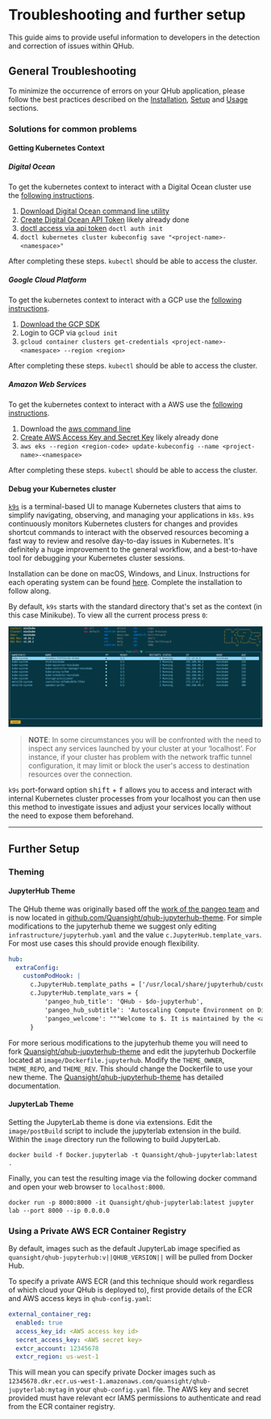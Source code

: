 # Troubleshooting and further setup

This guide aims to provide useful information to developers in the detection and correction of issues within QHub.

## General Troubleshooting

To minimize the occurrence of errors on your QHub application, please follow the best practices described on the
[Installation](../installation/installation.md), [Setup](../installation/setup.md) and [Usage](../installation/usage.md)
sections.

### Solutions for common problems

#### Getting Kubernetes Context

##### Digital Ocean

To get the kubernetes context to interact with a Digital Ocean cluster use the
[following instructions](https://www.digitalocean.com/docs/kubernetes/how-to/connect-to-cluster/).

1. [Download Digital Ocean command line utility](https://www.digitalocean.com/docs/apis-clis/doctl/how-to/install/)
2. [Create Digital Ocean API Token](https://www.digitalocean.com/docs/apis-clis/doctl/how-to/install/) likely already
   done
3. [doctl access via api token](https://www.digitalocean.com/docs/apis-clis/doctl/how-to/install/) `doctl auth init`
4. `doctl kubernetes cluster kubeconfig save "<project-name>-<namespace>"`

After completing these steps. `kubectl` should be able to access the cluster.

##### Google Cloud Platform

To get the kubernetes context to interact with a GCP use the
[following instructions](https://cloud.google.com/kubernetes-engine/docs/how-to/cluster-access-for-kubectl).

1. [Download the GCP SDK](https://cloud.google.com/sdk/downloads)
2. Login to GCP via `gcloud init`
3. `gcloud container clusters get-credentials <project-name>-<namespace> --region <region>`

After completing these steps. `kubectl` should be able to access the cluster.

##### Amazon Web Services

To get the kubernetes context to interact with a AWS use the
[following instructions](https://docs.aws.amazon.com/eks/latest/userguide/create-kubeconfig.html).

1. Download the [aws command line](https://aws.amazon.com/cli/)
2. [Create AWS Access Key and Secret Key](https://aws.amazon.com/premiumsupport/knowledge-center/create-access-key/)
   likely already done
3. `aws eks --region <region-code> update-kubeconfig --name <project-name>-<namespace>`

After completing these steps. `kubectl` should be able to access the cluster.

#### Debug your Kubernetes cluster

[`k9s`](https://k9scli.io/) is a terminal-based UI to manage Kubernetes clusters that aims to simplify navigating,
observing, and managing your applications in `k8s`. `k9s` continuously monitors Kubernetes clusters for changes and
provides shortcut commands to interact with the observed resources becoming a fast way to review and resolve day-to-day
issues in Kubernetes. It's definitely a huge improvement to the general workflow, and a best-to-have tool for debugging
your Kubernetes cluster sessions.

Installation can be done on macOS, Windows, and Linux. Instructions for each operating system can be found
[here](https://github.com/derailed/k9s). Complete the installation to follow along.

By default, `k9s` starts with the standard directory that's set as the context (in this case Minikube). To view all the
current process press `0`:

![Image of the  terminal UI](../images/k9s_UI.png)

> **NOTE**: In some circumstances you will be confronted with the need to inspect any services launched by your cluster
> at your ‘localhost’. For instance, if your cluster has problem with the network traffic tunnel configuration, it may
> limit or block the user's access to destination resources over the connection.

`k9s` port-forward option <kbd>shift</kbd> + <kbd>f</kbd> allows you to access and interact with internal Kubernetes
cluster processes from your localhost you can then use this method to investigate issues and adjust your services
locally without the need to expose them beforehand.

______________________________________________________________________

## Further Setup

### Theming

#### JupyterHub Theme

The QHub theme was originally based off the
[work of the pangeo team](https://github.com/pangeo-data/pangeo-custom-jupyterhub-templates) and is now located in
[github.com/Quansight/qhub-jupyterhub-theme](https://github.com/Quansight/qhub-jupyterhub-theme/). For simple
modifications to the jupyterhub theme we suggest only editing `infrastructure/jupyterhub.yaml` and the value
`c.JupyterHub.template_vars`. For most use cases this should provide enough flexibility.

```yaml
hub:
  extraConfig:
    customPodHook: |
      c.JupyterHub.template_paths = ['/usr/local/share/jupyterhub/custom_templates/']
      c.JupyterHub.template_vars = {
          'pangeo_hub_title': 'QHub - $do-jupyterhub',
          'pangeo_hub_subtitle': 'Autoscaling Compute Environment on Digital Ocean',
          'pangeo_welcome': """Welcome to $. It is maintained by the <a href="http://quansight.com">Quansight staff</a>. The hub's configuration is stored in the github repository based on <a href="https://github.com/Quansight/qhub-kubernetes/">https://github.com/Quansight/qhub-kubernetes/</a>. To provide feedback and report any technical problems, please use the <a href="https://github.com/Quansight/qhub-kubernetes//issues">github issue tracker</a>."""
      }
```

For more serious modifications to the jupyterhub theme you will need to fork
[Quansight/qhub-jupyterhub-theme](https://github.com/Quansight/qhub-jupyterhub-theme) and edit the jupyterhub Dockerfile
located at `image/Dockerfile.jupyterhub`. Modify the `THEME_OWNER`, `THEME_REPO`, and `THEME_REV`. This should change
the Dockerfile to use your new theme. The
[Quansight/qhub-jupyterhub-theme](https://github.com/Quansight/qhub-jupyterhub-theme) has detailed documentation.

#### JupyterLab Theme

Setting the JupyterLab theme is done via extensions. Edit the `image/postBuild` script to include the jupyterlab
extension in the build. Within the `image` directory run the following to build JupyterLab.

```shell
docker build -f Docker.jupyterlab -t Quansight/qhub-jupyterlab:latest .
```

Finally, you can test the resulting image via the following docker command and open your web browser to
`localhost:8000`.

```shell
docker run -p 8000:8000 -it Quansight/qhub-jupyterlab:latest jupyter lab --port 8000 --ip 0.0.0.0
```

### Using a Private AWS ECR Container Registry

By default, images such as the default JupyterLab image specified as `quansight/qhub-jupyterhub:v||QHUB_VERSION||` will
be pulled from Docker Hub.

To specify a private AWS ECR (and this technique should work regardless of which cloud your QHub is deployed to), first
provide details of the ECR and AWS access keys in `qhub-config.yaml`:

```yaml
external_container_reg:
  enabled: true
  access_key_id: <AWS access key id>
  secret_access_key: <AWS secret key>
  extcr_account: 12345678
  extcr_region: us-west-1
```

This will mean you can specify private Docker images such as
`12345678.dkr.ecr.us-west-1.amazonaws.com/quansight/qhub-jupyterlab:mytag` in your `qhub-config.yaml` file. The AWS key
and secret provided must have relevant ecr IAMS permissions to authenticate and read from the ECR container registry.
